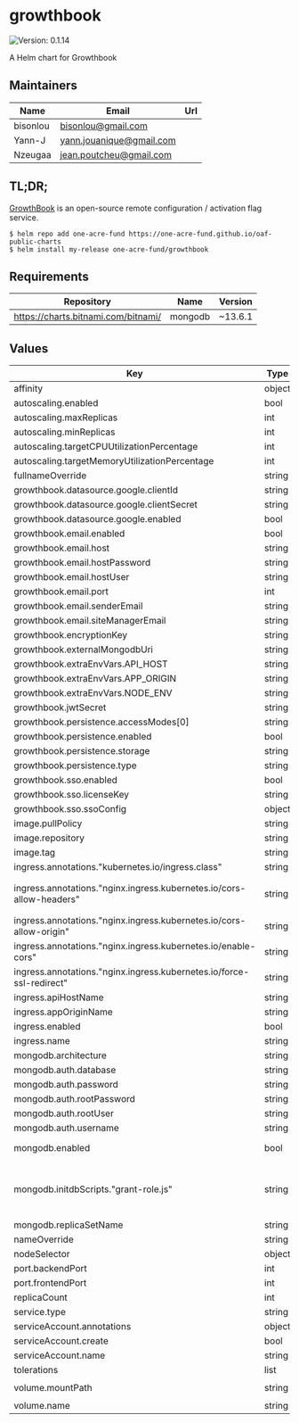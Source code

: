 # growthbook

![Version: 0.1.14](https://img.shields.io/badge/Version-0.1.14-informational?style=flat-square)

A Helm chart for Growthbook

## Maintainers

| Name | Email | Url |
| ---- | ------ | --- |
| bisonlou | <bisonlou@gmail.com> |  |
| Yann-J | <yann.jouanique@gmail.com> |  |
| Nzeugaa | <jean.poutcheu@gmail.com> |  |

## TL;DR;

[GrowthBook](https://www.growthbook.io/) is an open-source remote configuration / activation flag service.

```console
$ helm repo add one-acre-fund https://one-acre-fund.github.io/oaf-public-charts
$ helm install my-release one-acre-fund/growthbook
```

## Requirements

| Repository | Name | Version |
|------------|------|---------|
| https://charts.bitnami.com/bitnami/ | mongodb | ~13.6.1 |

## Values

| Key | Type | Default | Description |
|-----|------|---------|-------------|
| affinity | object | `{}` |  |
| autoscaling.enabled | bool | `false` |  |
| autoscaling.maxReplicas | int | `100` |  |
| autoscaling.minReplicas | int | `1` |  |
| autoscaling.targetCPUUtilizationPercentage | int | `80` |  |
| autoscaling.targetMemoryUtilizationPercentage | int | `80` |  |
| fullnameOverride | string | `""` |  |
| growthbook.datasource.google.clientId | string | `nil` |  |
| growthbook.datasource.google.clientSecret | string | `nil` |  |
| growthbook.datasource.google.enabled | bool | `false` |  |
| growthbook.email.enabled | bool | `false` |  |
| growthbook.email.host | string | `nil` |  |
| growthbook.email.hostPassword | string | `nil` |  |
| growthbook.email.hostUser | string | `nil` |  |
| growthbook.email.port | int | `25` |  |
| growthbook.email.senderEmail | string | `nil` |  |
| growthbook.email.siteManagerEmail | string | `nil` |  |
| growthbook.encryptionKey | string | `"encryptionKeyString"` |  |
| growthbook.externalMongodbUri | string | `nil` |  |
| growthbook.extraEnvVars.API_HOST | string | `"https://my-api-host.io:443"` |  |
| growthbook.extraEnvVars.APP_ORIGIN | string | `"https://my-app-origin.io:443"` |  |
| growthbook.extraEnvVars.NODE_ENV | string | `"production"` |  |
| growthbook.jwtSecret | string | `"jwtSecretString"` |  |
| growthbook.persistence.accessModes[0] | string | `"ReadWriteMany"` |  |
| growthbook.persistence.enabled | bool | `true` |  |
| growthbook.persistence.storage | string | `"3Gi"` |  |
| growthbook.persistence.type | string | `"emptyDir"` |  |
| growthbook.sso.enabled | bool | `false` |  |
| growthbook.sso.licenseKey | string | `nil` |  |
| growthbook.sso.ssoConfig | object | `{}` |  |
| image.pullPolicy | string | `"Always"` |  |
| image.repository | string | `"growthbook/growthbook"` |  |
| image.tag | string | `"latest"` |  |
| ingress.annotations."kubernetes.io/ingress.class" | string | `"nginx"` |  |
| ingress.annotations."nginx.ingress.kubernetes.io/cors-allow-headers" | string | `"Authorization,Referer,sec-ch-ua,sec-ch-ua-mobile,sec-ch-ua-platform,User-Agent,X-Organization,Content-Type"` |  |
| ingress.annotations."nginx.ingress.kubernetes.io/cors-allow-origin" | string | `"https://my-app-origin.io"` |  |
| ingress.annotations."nginx.ingress.kubernetes.io/enable-cors" | string | `"true"` |  |
| ingress.annotations."nginx.ingress.kubernetes.io/force-ssl-redirect" | string | `"true"` |  |
| ingress.apiHostName | string | `"my-api-host.io"` |  |
| ingress.appOriginName | string | `"my-app-origin.io"` |  |
| ingress.enabled | bool | `false` |  |
| ingress.name | string | `"growthbook-ingress"` |  |
| mongodb.architecture | string | `"standalone"` |  |
| mongodb.auth.database | string | `"growthbook-db"` |  |
| mongodb.auth.password | string | `"growthbook"` |  |
| mongodb.auth.rootPassword | string | `"password"` |  |
| mongodb.auth.rootUser | string | `"root"` |  |
| mongodb.auth.username | string | `"growthbook"` |  |
| mongodb.enabled | bool | `true` | Install MongoDB? |
| mongodb.initdbScripts."grant-role.js" | string | `"db = db.getSiblingDB('{{ .Values.auth.database }}')\ndb.grantRolesToUser(\"{{ .Values.auth.username }}\", [{ role: 'readWrite', db: \"{{ .Values.auth.database }}\" }])\n"` |  |
| mongodb.replicaSetName | string | `"rs0"` |  |
| nameOverride | string | `""` |  |
| nodeSelector | object | `{}` |  |
| port.backendPort | int | `3100` |  |
| port.frontendPort | int | `3000` |  |
| replicaCount | int | `1` |  |
| service.type | string | `"ClusterIP"` |  |
| serviceAccount.annotations | object | `{}` |  |
| serviceAccount.create | bool | `true` |  |
| serviceAccount.name | string | `""` |  |
| tolerations | list | `[]` |  |
| volume.mountPath | string | `"/usr/local/src/app/packages/back-end/uploads"` |  |
| volume.name | string | `"uploads-persistent-storage"` |  |
